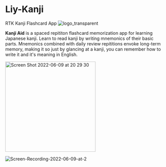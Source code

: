 # Liy-Kanji
RTK Kanji Flashcard App
![logo_transparent](https://user-images.githubusercontent.com/3443810/172834803-389a20b9-df7f-4019-bb93-62f0d03bc24f.png)

**Kanji Aid** is a spaced repititon flashcard memorization app for learning Japanese kanji. Learn to read kanji by writing mnemonics of their basic parts. Mnemonics combined with daily review repititions envoke long-term memory, making it so just by glancing at a kanji, you can remember how to write it and it's meaning in English.



<img width="286" alt="Screen Shot 2022-06-09 at 20 29 30" src="https://user-images.githubusercontent.com/3443810/172837988-aa88157a-3663-4538-95ca-df23a6ff00fa.png">

![Screen-Recording-2022-06-09-at-2](https://user-images.githubusercontent.com/3443810/172837907-caabab1f-28b3-4163-a322-b6561b02cf0a.gif)
